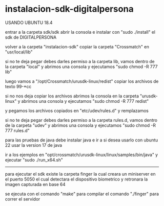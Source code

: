 # instalacion-sdk-digitalpersona
USANDO UBUNTU 18.4
 
entrar a la carpeta sdk/sdk 
abrir la consola e instalar con "sudo ./install" el sdk de DIGITALPERSONA

volver a la carpeta "instalacion-sdk" copiar la carpeta  "Crossmatch" en "usr/local/lib"
	
si no te deja pegar debes darles permiso a la carpeta lib, vamos dentro de la carpeta "local" y abrimos una consola y ejecutamos "sudo chmod -R 777 lib"

luego vamos a "/opt/Crossmatch/urusdk-linux/redist" copiar los archivos de texto 99-*cc
	 
si no  nos deja copiar los archivos abrimos la consola en la carpeta "urusdk-linux" y abrimos una consola y ejecutamos "sudo chmod -R 777 redist"
	
y pegamos los archivos copiados en "etc/udev/rules.d"  y remplazamos

	 
si no te deja pegar debes darles permiso a la carpeta rules.d, vamos dentro de la carpeta "udev" y abrimos una consola y ejecutamos "sudo chmod -R 777 rules.d"

para las pruebas de java debe instalar java e ir a si desea usarlo con ubuntu 22 usar la version 17 de java

ir a los ejemplos en "opt/crossmatch/urusdk-linux/linux/samples/bin/java" y ejecutar "sudo ./run_x64.sh"

---------------------------------------------------------------------------------------

para ejecutar el sdk existe la carpeta finger la cual creara un miniserver en el puerto 5050 el cual detectara el dispositivo biometrico y retronara la imagen capturada en base 64

se ejecuta con el comando "make" para compilar 
el comando "./finger" para correr el servidor
